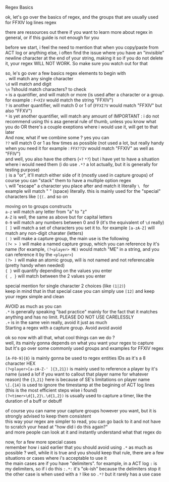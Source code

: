 Regex Basics  

ok, let's go over the basics of regex, and the groups that are usually used for FFXIV log lines regex  

there are ressources out there if you want to learn more about regex in general, or if this guide is not enough for you  

before we start, i feel the need to mention that when you copy/paste from ACT log or anything else, i often find  the issue where you have an "invisible" newline character at the end of your string, making it so if you do not delete it, your regex WILL NOT WORK. So make sure you watch out for that  

so, le's go over a few basics regex elements to begin with  
`.` will match any single character  
`\d` will match and digit  
`\n` ?should match characters? to check  
`+` is a quantifier, and will match  or more (is used after a character or a group. for example : `F+XIV` would match the string "FFXIV")  
`?` is another quantifier, will match 0 or 1 of (`FFXI?V` would match "FFXIV" but also "FFXV")  
`*` is yet another quantifier, will match any amount of IMPORTANT : i do not recommend using thi s asa general rule of thumb, unless you know what you do OR there's a couple exeptions where i would use it, will get to that later  
And now, what if we combine some ? yes you can  
`??` will match 0 or 1 as few times as possible (not used a lot, but really handy when you need it for example : `FFX??IV` would match "FFXIV" as well as "FFIV")  
and well, you also have the others (`+?` `*?`) but i have yet to have a situation where i would need them (i do use `.*?` a lot actually, but it is generally for testing purpose)  
`|` is a "or", it'll match either side of it (mostly used in capture groups) of course you can "stack" them to have a multiple option regex  
`\` will "escape" a character you place after and match it literally `\ ` for example will match " " (space) literally. this is mainly used for the "special" characters like `[{(.` and so on  

moving on to groups constructs  
`a-z` will match any letter from "a" to "z"  
`A-Z` is well, the same as above but for capital letters  
`0-9` will match any numbers between 0 and 9 (it's the equivalent of `\d` really)  
`[ ]` will match a set of characters you set it to. for example `[a-zA-Z]` will match any non-digit charater (letters)  
`( )` will make a capture group, the main use is the following  
`(?< > )` will make a named capture group, which you can reference by it's name (for example, `(?<player> ME)` would match "ME" in a string, and you can reference it by the `<player>`)  
`(?> )` will make an atomic group, will is not named and not referencable (pretty handy when needed)  
`{ }` will quantify depending on the values you enter  
`{ , }` will match between the 2 values you enter  

special mention for single character 2 choices (like `(1|2)`)  
keep in mind that in that special case you can simply use `[12]` and keep your regex simple and clean  

AVOID as much as you can  
`.*` is generally speaking "bad practice" mainly for the fact that it matches anything and has no limit. PLEASE DO NOT USE CARELESSLY  
`.+` is in the same vein really, avoid it just as much  
Starting a regex with a capture group. Avoid avoid avoid  

ok so now with all that, what cool things can we do ?  
well, its mainly gonna depends on what you want your regex to capture  
but lt's go over some commonly used groups and examples for FFXIV regex  

`[A-F0-9]{8}` is mainly gonna be used to regex entities IDs as it's a 8 character HEX  
`(?<player>[a-zA-Z-' ]{3,21})` is mainly used to reference a player by it's name (used a lof if you want to callout that player name for whatever reason) the `{3,21}` here is because of SE's limitations on player name  
`\[.{14}` is used to ignore the timestamp at the begining of ACT log lines (this is the most efficient steps wise i found)  
`(?<timer>\d{1,2}\.\d{1,2})` is usually used to capture a timer, like the duration of a buff or debuff  

of course you can name your capture groups however you want, but it is strongly advised to keep them consistent  
this way your regex are simpler to read, you can go back to it and not have to scratch your head at "how did i do this again?"  
and more people can look at it and instantly understand what that regex do  

now, for a few more special cases  
remember how i said earlier that you should avoid using `.*` as much as possible ? well, while it is true and you should keep that rule, there are a few situations or cases where i's acceptable to use it  
the main cases are if you have "delimiters". for example, in a ACT log `:` is my delimiters, so if i do this `:.*:` it's "ok-ish" because the delimiters stop it  
the other case is when used with a `?` like so `.*?` but it rarely has a use case  
